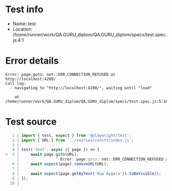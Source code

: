 # Test info

- Name: test
- Location: /home/runner/work/QA.GURU_diplom/QA.GURU_diplom/specs/test.spec.js:4:1

# Error details

```
Error: page.goto: net::ERR_CONNECTION_REFUSED at http://localhost:4200/
Call log:
  - navigating to "http://localhost:4200/", waiting until "load"

    at /home/runner/work/QA.GURU_diplom/QA.GURU_diplom/specs/test.spec.js:5:16
```

# Test source

```ts
   1 | import { test, expect } from '@playwright/test';
   2 | import { URL } from '../sources/consts/index.js';
   3 |
   4 | test('test', async ({ page }) => {
>  5 |     await page.goto(URL);
     |                ^ Error: page.goto: net::ERR_CONNECTION_REFUSED at http://localhost:4200/
   6 |     await expect(page).toHaveURL(URL);
   7 |
   8 |     await expect(page.getByText('Код Аудита')).toBeVisible();
   9 | });
  10 |
```